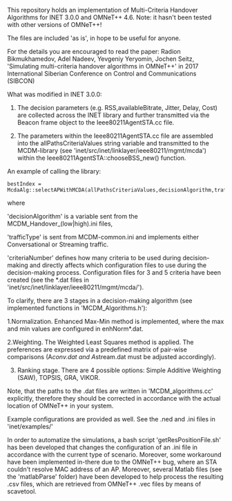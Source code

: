 This repository holds an implementation of Multi-Criteria Handover Algorithms for INET 3.0.0 and OMNeT++ 4.6. Note: it hasn't been tested with other versions of OMNeT++!

The files are included 'as is', in hope to be useful for anyone.

For the details you are encouraged to read the paper:
Radion Bikmukhamedov, Adel Nadeev, Yevgeniy Yeryomin, Jochen Seitz, 'Simulating multi-criteria handover algorithms in OMNeT++' in 2017 International Siberian Conference on Control and Communications (SIBCON)

What was modified in INET 3.0.0:
1. The decision parameters (e.g. RSS,availableBitrate, Jitter, Delay, Cost) are collected across the INET library and further transmitted via the Beacon frame object to the Ieee80211AgentSTA.cc file. 

2. The parameters within the Ieee80211AgentSTA.cc file are assembled into the allPathsCriteriaValues string variable and transmitted to the MCDM-library (see 'inet/src/inet/linklayer/ieee80211/mgmt/mcda') within the Ieee80211AgentSTA::chooseBSS_new() function.

An example of calling the library:

	bestIndex = McdaAlg::selectAPWithMCDA(allPathsCriteriaValues,decisionAlgorithm,trafficType,criteriaNumber);

where

'decisionAlgorithm' is a variable sent from the MCDM_Handover_(low|high).ini files,

'trafficType' is sent from MCDM-common.ini and implements either Conversational or Streaming traffic.

'criteriaNumber' defines how many criteria to be used during decision-making and directly affects which configuration files to use during the decision-making process. 
Configuration files for 3 and 5 criteria have been created (see the *.dat files in 'inet/src/inet/linklayer/ieee80211/mgmt/mcda/'). 

To clarify, there are 3 stages in a decision-making algorithm (see implemented functions in 'MCDM_Algorithms.h'):

1.Normalization. Enhanced Max-Min method is implemented, where the max and min values are configured in enhNorm*.dat. 

2.Weighting. The Weighted Least Squares method is applied. The preferences are expressed via a predefined matrix of pair-wise comparisons (A*conv.dat and A*stream.dat must be adjusted accordingly). 

3. Ranking stage. There are 4 possible options: Simple Additive Weighting (SAW), TOPSIS, GRA, VIKOR.

Note, that the paths to the .dat files are written in 'MCDM_algorithms.cc' explicitly, therefore they should be corrected in accordance with the actual location of OMNeT++ in your system.

Example configurations are provided as well. See the .ned and .ini files in 'inet/examples/' 

In order to automatize the simulations, a bash script 'getResPositionFile.sh' has been developed that changes the configuration of an .ini file in accordance with the current type of scenario. Moreover, some workaround have been implemented in-there due to the OMNeT++ bug, where an STA couldn't resolve MAC address of an AP.
Moreover, several Matlab files (see the 'matlabParse' folder) have been developed to help process the resulting .csv files, which are retrieved from OMNeT++ .vec files by means of scavetool. 



